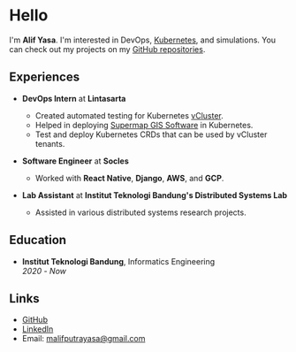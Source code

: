 # Hello

I'm **Alif Yasa**. I'm interested in DevOps, [Kubernetes](https://kubernetes.io/docs/home/), and simulations. You can check out my projects on my [GitHub repositories](https://github.com/alifyasa?tab=repositories).

## Experiences

- **DevOps Intern** at **Lintasarta**  
    - Created automated testing for Kubernetes [vCluster](https://github.com/loft-sh/vcluster).
    - Helped in deploying [Supermap GIS Software](https://www.supermap.com/en-us) in Kubernetes.
    - Test and deploy Kubernetes CRDs that can be used by vCluster tenants.

- **Software Engineer** at **Socles**  
   - Worked with **React Native**, **Django**, **AWS**, and **GCP**.

- **Lab Assistant** at **Institut Teknologi Bandung's Distributed Systems Lab**  
   - Assisted in various distributed systems research projects.

## Education

- **Institut Teknologi Bandung**, Informatics Engineering  
  *2020* - *Now*

## Links

- [GitHub](https://github.com/alifyasa)
- [LinkedIn](https://www.linkedin.com/in/alifyasa)
- Email: [malifputrayasa@gmail.com](mailto:malifputrayasa@gmail.com)
